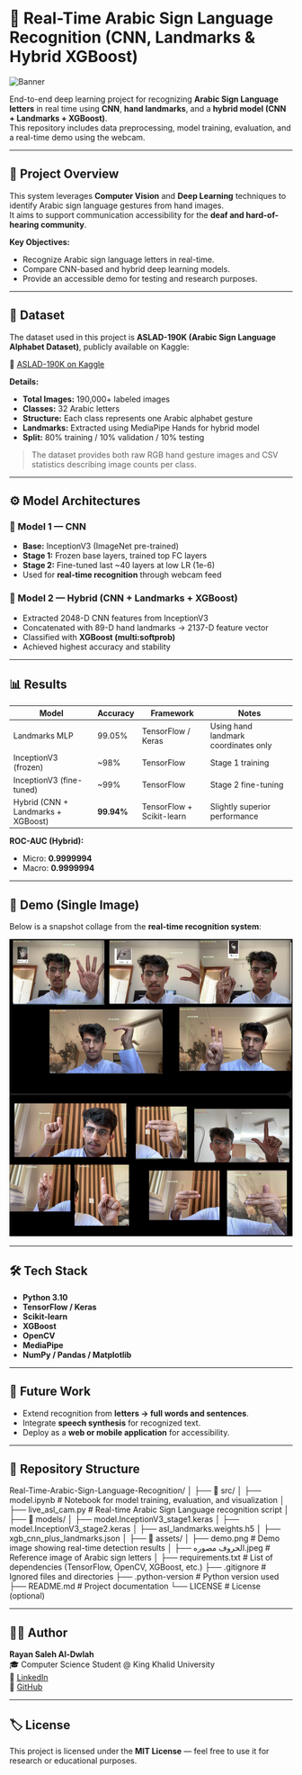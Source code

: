 # 🤟 Real-Time Arabic Sign Language Recognition (CNN, Landmarks & Hybrid XGBoost)

![Banner](./الحروف%20مصورە.jpeg)

End-to-end deep learning project for recognizing **Arabic Sign Language letters** in real time using **CNN**, **hand landmarks**, and a **hybrid model (CNN + Landmarks + XGBoost)**.  
This repository includes data preprocessing, model training, evaluation, and a real-time demo using the webcam.

---

## 🧠 Project Overview

This system leverages **Computer Vision** and **Deep Learning** techniques to identify Arabic sign language gestures from hand images.  
It aims to support communication accessibility for the **deaf and hard-of-hearing community**.

**Key Objectives:**
- Recognize Arabic sign language letters in real-time.  
- Compare CNN-based and hybrid deep learning models.  
- Provide an accessible demo for testing and research purposes.

---

## 🧩 Dataset

The dataset used in this project is **ASLAD-190K (Arabic Sign Language Alphabet Dataset)**, publicly available on Kaggle:

🔗 [ASLAD-190K on Kaggle](https://www.kaggle.com/datasets/boulesnane/aslad-190k-arabic-sign-language-alphabet-dataset/data?select=Number_of_images_per_Letter_ASLAD-190K.csv)

**Details:**
- **Total Images:** 190,000+ labeled images  
- **Classes:** 32 Arabic letters  
- **Structure:** Each class represents one Arabic alphabet gesture  
- **Landmarks:** Extracted using MediaPipe Hands for hybrid model  
- **Split:** 80% training / 10% validation / 10% testing  

> The dataset provides both raw RGB hand gesture images and CSV statistics describing image counts per class.

---

## ⚙️ Model Architectures

### 🧱 Model 1 — CNN
- **Base:** InceptionV3 (ImageNet pre-trained)  
- **Stage 1:** Frozen base layers, trained top FC layers  
- **Stage 2:** Fine-tuned last ~40 layers at low LR (1e-6)  
- Used for **real-time recognition** through webcam feed  

### 🔗 Model 2 — Hybrid (CNN + Landmarks + XGBoost)
- Extracted 2048-D CNN features from InceptionV3  
- Concatenated with 89-D hand landmarks → 2137-D feature vector  
- Classified with **XGBoost (multi:softprob)**  
- Achieved highest accuracy and stability  

---

## 📊 Results

| Model | Accuracy | Framework | Notes |
|--------|-----------|------------|-------|
| Landmarks MLP | 99.05% | TensorFlow / Keras | Using hand landmark coordinates only |
| InceptionV3 (frozen) | ~98% | TensorFlow | Stage 1 training |
| InceptionV3 (fine-tuned) | ~99% | TensorFlow | Stage 2 fine-tuning |
| Hybrid (CNN + Landmarks + XGBoost) | **99.94%** | TensorFlow + Scikit-learn | Slightly superior performance |

**ROC-AUC (Hybrid):**  
- Micro: **0.9999994**  
- Macro: **0.9999994**

---

## 🎥 Demo (Single Image)

Below is a snapshot collage from the **real-time recognition system**:

<p align="center">
  <img src="./demo.png" alt="Real-time Demo Collage" width="900">
</p>

---

## 🛠️ Tech Stack

- **Python 3.10**  
- **TensorFlow / Keras**  
- **Scikit-learn**  
- **XGBoost**  
- **OpenCV**  
- **MediaPipe**  
- **NumPy / Pandas / Matplotlib**

---

## 🚀 Future Work

- Extend recognition from **letters → full words and sentences**.  
- Integrate **speech synthesis** for recognized text.  
- Deploy as a **web or mobile application** for accessibility.

---

## 📁 Repository Structure
Real-Time-Arabic-Sign-Language-Recognition/
│
├── 📁 src/
│   ├── model.ipynb                 # Notebook for model training, evaluation, and visualization
│   ├── live_asl_cam.py             # Real-time Arabic Sign Language recognition script
│
├── 📁 models/
│   ├── model.InceptionV3_stage1.keras
│   ├── model.InceptionV3_stage2.keras
│   ├── asl_landmarks.weights.h5
│   ├── xgb_cnn_plus_landmarks.json
│
├── 📁 assets/
│   ├── demo.png                    # Demo image showing real-time detection results
│   ├── الحروف مصوره.jpeg           # Reference image of Arabic sign letters
│
├── requirements.txt                # List of dependencies (TensorFlow, OpenCV, XGBoost, etc.)
├── .gitignore                      # Ignored files and directories
├── .python-version                 # Python version used
├── README.md                       # Project documentation
└── LICENSE                         # License (optional)

---

## 🧑‍💻 Author

**Rayan Saleh Al-Dwlah**  
🎓 Computer Science Student @ King Khalid University  
🔗 [LinkedIn](https://www.linkedin.com/in/rayan-saleh-b12a3132a/)  
🔗 [GitHub](https://github.com/RayanAlDwlah)

---

## 🏷️ License

This project is licensed under the **MIT License** — feel free to use it for research or educational purposes.